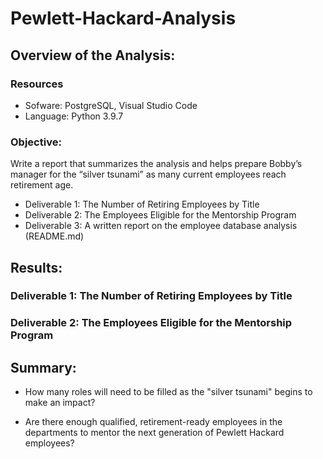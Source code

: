 # Pewlett-Hackard-Analysis

## Overview of the Analysis:

### Resources
- Sofware: PostgreSQL, Visual Studio Code
- Language: Python 3.9.7

### Objective: 

Write a report that summarizes the analysis and helps prepare Bobby’s manager for the “silver tsunami” as many current employees reach retirement age.

- Deliverable 1: The Number of Retiring Employees by Title
- Deliverable 2: The Employees Eligible for the Mentorship Program
- Deliverable 3: A written report on the employee database analysis (README.md)

## Results: 

### Deliverable 1: The Number of Retiring Employees by Title

### Deliverable 2: The Employees Eligible for the Mentorship Program

## Summary:

- How many roles will need to be filled as the "silver tsunami" begins to make an impact? 

- Are there enough qualified, retirement-ready employees in the departments to mentor the next generation of Pewlett Hackard employees?

